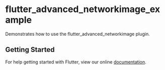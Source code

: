 # flutter_advanced_networkimage_example

Demonstrates how to use the flutter_advanced_networkimage plugin.

## Getting Started

For help getting started with Flutter, view our online
[documentation](http://flutter.io/).
